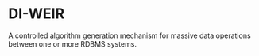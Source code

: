 # DI-WEIR

A controlled algorithm generation mechanism for massive data operations between one or more RDBMS systems.